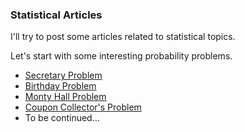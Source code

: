 ### Statistical Articles

I'll try to post some articles related to statistical topics.


Let's start with some interesting probability problems.

- [Secretary Problem](http://linzifan.github.io/statistical_article/secretary)
- [Birthday Problem](http://linzifan.github.io/statistical_article/birthday)
- [Monty Hall Problem](http://linzifan.github.io/statistical_article/Monty_Hall)
- [Coupon Collector's Problem](http://linzifan.github.io/statistical_article/coupon)
- To be continued...
